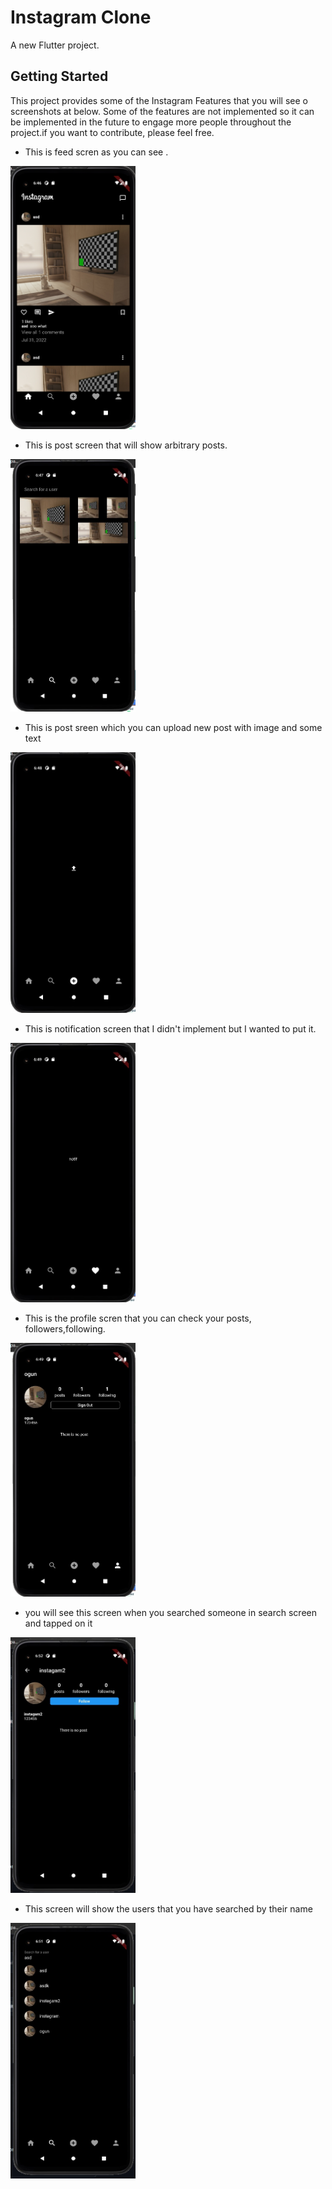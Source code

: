 # Instagram Clone

A new Flutter project.

## Getting Started

This project provides some of the Instagram Features that you will see o screenshots at below. Some of the features are not implemented so it can be implemented in the future to engage more people throughout  the project.if you want to contribute, please feel free.


- This is feed scren as you can see .
<img src="screenshots/feed.jpg" width="200"/>

- This is post screen that will show arbitrary posts.
<img src="screenshots/posts.jpg" width="200"/>

- This is post sreen which you can upload new post with image and some text
<img src="screenshots/post.jpg" width="200"/>

- This is notification screen that I didn't implement but I wanted to put it.
<img src="screenshots/notify.jpg" width="200"/>

- This is the profile scren that you can check your posts, followers,following.
<img src="screenshots/profile.jpg" width="200"/>

- you will see this screen when you searched someone in search screen and tapped on it
<img src="screenshots/another-user-profile.jpg" width="200"/>

- This screen will show the users that you have searched by their name
<img src="screenshots/search.jpg" width="200"/>

